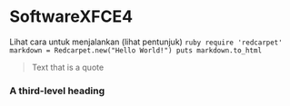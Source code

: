 # SoftwareXFCE4
Lihat cara untuk menjalankan (lihat pentunjuk)
```ruby require 'redcarpet' markdown = Redcarpet.new("Hello World!") puts markdown.to_html ```
> Text that is a quote
### A third-level heading
